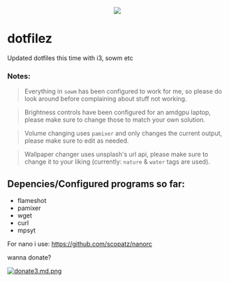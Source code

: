 <p align="center"> 
<img src="https://s5.gifyu.com/images/sowm.png" />


# dotfilez
Updated dotfiles this time with i3, sowm etc


### Notes:

> Everything in `sowm` has been configured to work for me, so please do look around before complaining about stuff not working.


> Brightness controls have been configured for an amdgpu laptop, please make sure to change those to match your own solution.


> Volume changing uses `pamixer` and only changes the current output, please make sure to edit as needed.


> Wallpaper changer uses unsplash's url api, please make sure to change it to your liking (currently: `nature` & `water` tags are used).


## Depencies/Configured programs so far:
- flameshot
- pamixer
- wget
- curl
- mpsyt

For nano i use: https://github.com/scopatz/nanorc
</p>


wanna donate?

[![donate3.md.png](https://s5.gifyu.com/images/donate3.md.png)](https://gifyu.com/image/vI0f)
